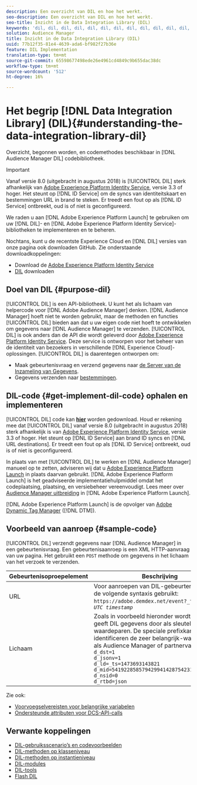 ```yaml
---
description: Een overzicht van DIL en hoe het werkt.
seo-description: Een overzicht van DIL en hoe het werkt.
seo-title: Inzicht in de Data Integration Library (DIL)
keywords: 'dil, dil, dil, dil, dil, dil, dil, dil, dil, dil, dil, dil, dil, dil, dil, dil, dil, dil, dil, dil, dil, dil, dil, dil, dil, dil, dil, dil, dil, dil, dil, dil, dil, dil, dil. l, '
solution: Audience Manager
title: Inzicht in de Data Integration Library (DIL)
uuid: 77b12f35-81e4-4639-ada6-bf982f27b36e
feature: DIL Implementation
translation-type: tm+mt
source-git-commit: 65598677498ede26e4961cd4849c9b655dac38dc
workflow-type: tm+mt
source-wordcount: '512'
ht-degree: 16%

---
```



# Het begrip [!DNL Data Integration Library] (DIL){#understanding-the-data-integration-library-dil}

Overzicht, begonnen worden, en codemethodes beschikbaar in [!DNL Audience Manager DIL] codebibliotheek.

>[!IMPORTANT]
>
>Vanaf versie 8.0 (uitgebracht in augustus 2018) is [!UICONTROL DIL] sterk afhankelijk van [Adobe Experience Platform Identity Service](https://docs.adobe.com/content/help/nl-NL/id-service/using/home.html), versie 3.3 of hoger. Het steunt op [!DNL ID Service] om de syncs van identiteitskaart en bestemmingen URL in brand te steken. Er treedt een fout op als [!DNL ID Service] ontbreekt, oud is of niet is geconfigureerd.
>
>We raden u aan [!DNL Adobe Experience Platform Launch] te gebruiken om uw [!DNL DIL]- en [!DNL Adobe Experience Platform Identity Service]-bibliotheken te implementeren en te beheren.

Nochtans, kunt u de recentste Experience Cloud en [!DNL DIL] versies van onze pagina ook downloaden GitHub. Zie onderstaande downloadkoppelingen:

* Download de [Adobe Experience Platform Identity Service](https://github.com/Adobe-Marketing-Cloud/id-service/releases)
* [DIL](https://github.com/Adobe-Marketing-Cloud/dil/releases) downloaden

## Doel van DIL {#purpose-dil}

[!UICONTROL DIL] is een API-bibliotheek. U kunt het als lichaam van helpercode voor [!DNL Adobe Audience Manager] denken. [!DNL Audience Manager] hoeft niet te worden gebruikt, maar de methoden en functies [!UICONTROL DIL] bieden aan dat u uw eigen code niet hoeft te ontwikkelen om gegevens naar [!DNL Audience Manager] te verzenden. [!UICONTROL DIL] is ook anders dan de API die wordt geleverd door [Adobe Experience Platform Identity Service](https://docs.adobe.com/content/help/en/id-service/using/home.html). Deze service is ontworpen voor het beheer van de identiteit van bezoekers in verschillende [!DNL Experience Cloud]-oplossingen. [!UICONTROL DIL] is daarentegen ontworpen om:

* Maak gebeurtenisvraag en verzend gegevens naar [de Server van de Inzameling van Gegevens](../reference/system-components/components-data-collection.md).
* Gegevens verzenden naar [bestemmingen](../features/destinations/destinations.md).

## DIL-code {#get-implement-dil-code} ophalen en implementeren

[!UICONTROL DIL] code kan  **[hier](https://github.com/Adobe-Marketing-Cloud/dil/releases)** worden gedownload. Houd er rekening mee dat [!UICONTROL DIL] vanaf versie 8.0 (uitgebracht in augustus 2018) sterk afhankelijk is van [Adobe Experience Platform Identity Service](https://docs.adobe.com/content/help/en/id-service/using/home.html), versie 3.3 of hoger. Het steunt op [!DNL ID Service] aan brand ID syncs en [!DNL URL destinations]. Er treedt een fout op als [!DNL ID Service] ontbreekt, oud is of niet is geconfigureerd.

In plaats van met [!UICONTROL DIL] te werken en [!DNL Audience Manager] manueel op te zetten, adviseren wij dat u [Adobe Experience Platform Launch](https://experienceleague.adobe.com/docs/launch/using/home.html) in plaats daarvan gebruikt. [!DNL Adobe Experience Platform Launch] is het geadviseerde implementatiehulpmiddel omdat het codeplaatsing, plaatsing, en versiebeheer vereenvoudigt. Lees meer over [Audience Manager uitbreiding](https://experienceleague.adobe.com/docs/launch/using/extensions-ref/adobe-extension/audience-manager/overview.html) in [!DNL Adobe Experience Platform Launch].

[!DNL Adobe Experience Platform Launch] is de opvolger van  [Adobe Dynamic Tag Manager](https://docs.adobe.com/content/help/en/dtm/using/c-overview.html) ([!DNL DTM]).

## Voorbeeld van aanroep {#sample-code}

[!UICONTROL DIL] verzendt gegevens naar  [!DNL Audience Manager] in een gebeurtenisvraag. Een gebeurtenisaanroep is een XML HTTP-aanvraag van uw pagina. Het gebruikt een `POST` methode om gegevens in het lichaam van het verzoek te verzenden.

| Gebeurtenisoproepelement | Beschrijving |
|--- |--- |
| URL | Voor aanroepen van DIL-gebeurtenissen wordt de volgende syntaxis gebruikt: `https://adobe.demdex.net/event?_ts =` *`UNIX UTC timestamp`* |
| Lichaam | Zoals in voorbeeld hieronder wordt getoond, geeft DIL gegevens door als sleutel-waardeparen. De speciale prefixkarakters identificeren de zeer belangrijk-waardeparen als Audience Manager of partnervariabelen.<br>`d_dst=1`<br>`d_jsonv=1`<br>`d_ld=_ts=1473693143821`<br>`d_mid=54192285857942994142875423154873503351`<br>`d_nsid=0`<br>`d_rtbd=json`<br> |

Zie ook:
* [Voorvoegselvereisten voor belangrijke variabelen](../features/traits/trait-variable-prefixes.md)
* [Ondersteunde attributen voor DCS-API-calls](../api/dcs-intro/dcs-api-reference/dcs-keys.md)

## Verwante koppelingen

* [DIL-gebruiksscenario’s en codevoorbeelden](/help/using/dil/dil-use-cases.md)
* [DIL-methoden op klasseniveau ](/help/using/dil/dil-class-overview/dil-start.md)
* [DIL-methoden op instantieniveau](/help/using/dil/dil-instance-methods.md)
* [DIL-modules](/help/using/dil/dil-modules.md)
* [DIL-tools](/help/using/dil/dil-tools.md)
* [Flash DIL](/help/using/dil/dil-flash.md)